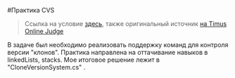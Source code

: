 #Практика CVS

>Ссылка на условие [здесь](https://ulearn.me/course/basicprogramming2/Praktika_CVS__1d5457ac-46f1-43af-b902-abfba0a0c280), также оригинальный источник [на Timus Online Judge](https://acm.timus.ru/problem.aspx?num=1992)

В задаче был необходимо реализовать поддержку команд для контроля версии "клонов". Практика направлена на оттачивание навыков в linkedLists, stacks. Мое итоговое решение лежит в "CloneVersionSystem.cs" .
